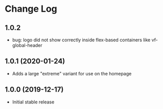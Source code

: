 # Change Log

## 1.0.2

* bug: logo did not show correctly inside flex-based containers like vf-global-header

## 1.0.1 (2020-01-24)

* Adds a large "extreme" variant for use on the homepage

## 1.0.0 (2019-12-17)

* Initial stable release
